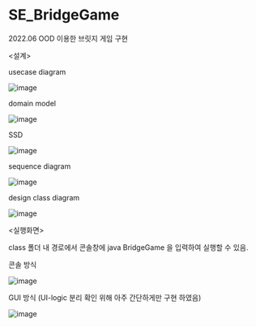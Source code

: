 # SE_BridgeGame
2022.06 OOD 이용한 브릿지 게임 구현

<설계>

usecase diagram

![image](https://user-images.githubusercontent.com/87148580/177131054-55169d1f-7fe2-4a6f-b4a3-54d80249200d.png)

domain model

![image](https://user-images.githubusercontent.com/87148580/177131069-29e1fbc2-bc29-45f0-82dc-1ef7bccf9f9d.png)

SSD

![image](https://user-images.githubusercontent.com/87148580/177131100-9e252089-61cd-4824-b985-7bde69c62051.png)

sequence diagram

![image](https://user-images.githubusercontent.com/87148580/177131139-17639107-c397-4684-8988-806e76e5601f.png)

design class diagram

![image](https://user-images.githubusercontent.com/87148580/177131171-5425e3cf-3dd9-415a-a7e2-a1ade68817ae.png)


<실행화면>

class 폴더 내 경로에서 콘솔창에 java BridgeGame 을 입력하여 실행할 수 있음.

콘솔 방식

![image](https://user-images.githubusercontent.com/87148580/177131889-662f5eb0-55b6-45f7-888f-03265061d69b.png)

GUI 방식 (UI-logic 분리 확인 위해 아주 간단하게만 구현 하였음)

![image](https://user-images.githubusercontent.com/87148580/177131944-12ca3e61-74bb-4d60-834d-a4fdcd3eadbd.png)

